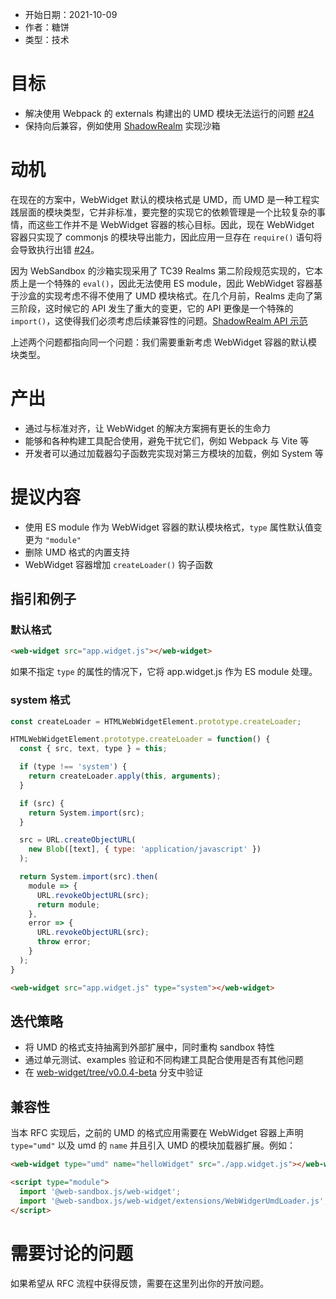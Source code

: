 - 开始日期：2021-10-09
- 作者：糖饼
- 类型：技术

# 目标

* 解决使用 Webpack 的 externals 构建出的 UMD 模块无法运行的问题 [#24](https://github.com/web-sandbox-js/web-widget/issues/24)
* 保持向后兼容，例如使用 [ShadowRealm](https://tc39.es/proposal-shadowrealm/) 实现沙箱

# 动机

在现在的方案中，WebWidget 默认的模块格式是 UMD，而 UMD 是一种工程实践层面的模块类型，它并非标准，要完整的实现它的依赖管理是一个比较复杂的事情，而这些工作并不是 WebWidget 容器的核心目标。因此，现在 WebWidget 容器只实现了 commonjs 的模块导出能力，因此应用一旦存在 `require()` 语句将会导致执行出错 [#24](https://github.com/web-sandbox-js/web-widget/issues/24)。

因为 WebSandbox 的沙箱实现采用了 TC39 Realms 第二阶段规范实现的，它本质上是一个特殊的 `eval()`，因此无法使用 ES module，因此 WebWidget 容器基于沙盒的实现考虑不得不使用了 UMD 模块格式。在几个月前，Realms 走向了第三阶段，这时候它的 API 发生了重大的变更，它的 API 更像是一个特殊的 `import()`，这使得我们必须考虑后续兼容性的问题。[ShadowRealm API 示范](https://github.com/leobalter/realms-polyfill/blob/main/README.md)

上述两个问题都指向同一个问题：我们需要重新考虑 WebWidget 容器的默认模块类型。

# 产出

- 通过与标准对齐，让 WebWidget 的解决方案拥有更长的生命力
- 能够和各种构建工具配合使用，避免干扰它们，例如 Webpack 与 Vite 等
- 开发者可以通过加载器勾子函数完实现对第三方模块的加载，例如 System 等

# 提议内容

* 使用 ES module 作为 WebWidget 容器的默认模块格式，`type` 属性默认值变更为 `"module"`
* 删除 UMD 格式的内置支持
* WebWidget 容器增加 `createLoader()` 钩子函数

## 指引和例子

### 默认格式

```html
<web-widget src="app.widget.js"></web-widget>
```

如果不指定 `type` 的属性的情况下，它将 app.widget.js 作为 ES module 处理。

###  system 格式

```js
const createLoader = HTMLWebWidgetElement.prototype.createLoader;

HTMLWebWidgetElement.prototype.createLoader = function() {
  const { src, text, type } = this;

  if (type !== 'system') {
    return createLoader.apply(this, arguments);
  }

  if (src) {
    return System.import(src);
  }

  src = URL.createObjectURL(
    new Blob([text], { type: 'application/javascript' })
  );

  return System.import(src).then(
    module => {
      URL.revokeObjectURL(src);
      return module;
    },
    error => {
      URL.revokeObjectURL(src);
      throw error;
    }
  );
}
```

```html
<web-widget src="app.widget.js" type="system"></web-widget>
```

## 迭代策略

- 将 UMD 的格式支持抽离到外部扩展中，同时重构 sandbox 特性
- 通过单元测试、examples 验证和不同构建工具配合使用是否有其他问题
- 在 [web-widget/tree/v0.0.4-beta](https://github.com/web-sandbox-js/web-widget/tree/v0.0.4-beta) 分支中验证

## 兼容性

当本 RFC 实现后，之前的 UMD 的格式应用需要在 WebWidget 容器上声明 `type="umd"` 以及 umd 的 `name` 并且引入 UMD 的模块加载器扩展。例如：

```html
<web-widget type="umd" name="helloWidget" src="./app.widget.js"></web-widget>

<script type="module">
  import '@web-sandbox.js/web-widget';
  import '@web-sandbox.js/web-widget/extensions/WebWidgerUmdLoader.js';
</script>
```

# 需要讨论的问题

如果希望从 RFC 流程中获得反馈，需要在这里列出你的开放问题。